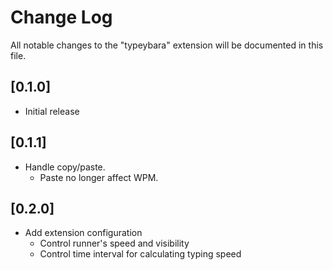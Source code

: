 # Change Log

All notable changes to the "typeybara" extension will be documented in this file.

## [0.1.0]

- Initial release

## [0.1.1]

- Handle copy/paste.
  - Paste no longer affect WPM.

## [0.2.0]

- Add extension configuration
  - Control runner's speed and visibility
  - Control time interval for calculating typing speed

